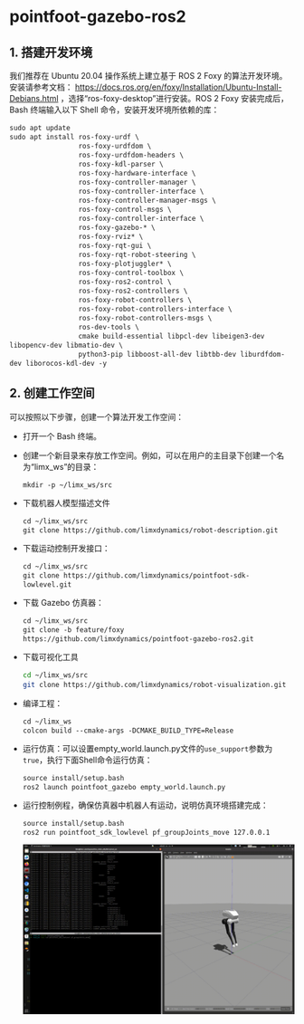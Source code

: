 # pointfoot-gazebo-ros2



## 1. 搭建开发环境

我们推荐在 Ubuntu 20.04 操作系统上建立基于 ROS 2 Foxy 的算法开发环境。 安装请参考文档： https://docs.ros.org/en/foxy/Installation/Ubuntu-Install-Debians.html ，选择“ros-foxy-desktop”进行安装。ROS 2 Foxy 安装完成后，Bash 终端输入以下 Shell 命令，安装开发环境所依赖的库：

```
sudo apt update
sudo apt install ros-foxy-urdf \
                 ros-foxy-urdfdom \
                 ros-foxy-urdfdom-headers \
                 ros-foxy-kdl-parser \
                 ros-foxy-hardware-interface \
                 ros-foxy-controller-manager \
                 ros-foxy-controller-interface \
                 ros-foxy-controller-manager-msgs \
                 ros-foxy-control-msgs \
                 ros-foxy-controller-interface \
                 ros-foxy-gazebo-* \
                 ros-foxy-rviz* \
                 ros-foxy-rqt-gui \
                 ros-foxy-rqt-robot-steering \
                 ros-foxy-plotjuggler* \
                 ros-foxy-control-toolbox \
                 ros-foxy-ros2-control \
                 ros-foxy-ros2-controllers \
                 ros-foxy-robot-controllers \
                 ros-foxy-robot-controllers-interface \
                 ros-foxy-robot-controllers-msgs \
                 ros-dev-tools \
                 cmake build-essential libpcl-dev libeigen3-dev libopencv-dev libmatio-dev \
                 python3-pip libboost-all-dev libtbb-dev liburdfdom-dev liborocos-kdl-dev -y
```

## 2. 创建工作空间

可以按照以下步骤，创建一个算法开发工作空间：

- 打开一个 Bash 终端。

- 创建一个新目录来存放工作空间。例如，可以在用户的主目录下创建一个名为“limx_ws”的目录：

  ```
  mkdir -p ~/limx_ws/src
  ```

- 下载机器人模型描述文件

  ```
  cd ~/limx_ws/src
  git clone https://github.com/limxdynamics/robot-description.git
  ```

- 下载运动控制开发接口：

  ```
  cd ~/limx_ws/src
  git clone https://github.com/limxdynamics/pointfoot-sdk-lowlevel.git
  ```

- 下载 Gazebo 仿真器：

  ```
  cd ~/limx_ws/src
  git clone -b feature/foxy https://github.com/limxdynamics/pointfoot-gazebo-ros2.git
  ```

- 下载可视化工具
    ```Bash
    cd ~/limx_ws/src
    git clone https://github.com/limxdynamics/robot-visualization.git
    ```

- 编译工程：

  ```
  cd ~/limx_ws
  colcon build --cmake-args -DCMAKE_BUILD_TYPE=Release
  ```

- 运行仿真：可以设置empty_world.launch.py文件的`use_support`参数为 `true`，执行下面Shell命令运行仿真：

  ```
  source install/setup.bash
  ros2 launch pointfoot_gazebo empty_world.launch.py
  ```

- 运行控制例程，确保仿真器中机器人有运动，说明仿真环境搭建完成：

  ```
  source install/setup.bash
  ros2 run pointfoot_sdk_lowlevel pf_groupJoints_move 127.0.0.1
  ```
  ![](doc/simulator.gif)

  
